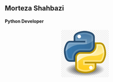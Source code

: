 ## Morteza Shahbazi

#### Python Developer

<div style="text-align: center;">
        <img src="./python.webp" alt="python" width="150" height="150">
</div>





